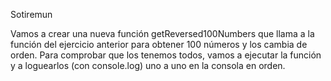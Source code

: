 Sotiremun

Vamos a crear una nueva función getReversed100Numbers que llama a la función del ejercicio anterior para obtener 100 números y los cambia de orden. Para comprobar que los tenemos todos, vamos a ejecutar la función y a loguearlos (con console.log) uno a uno en la consola en orden.